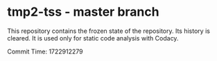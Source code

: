 # tmp2-tss - master branch

This repository contains the frozen state of the repository.
Its history is cleared. It is used only for static code
analysis with Codacy.

Commit Time: 1722912279